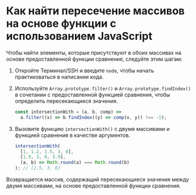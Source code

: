 # Как найти пересечение массивов на основе функции с использованием JavaScript

Чтобы найти элементы, которые присутствуют в обоих массивах на основе предоставленной функции сравнения, следуйте этим шагам:

1. Откройте Терминал/SSH и введите `node`, чтобы начать практиковаться в написании кода.

2. Используйте `Array.prototype.filter()` и `Array.prototype.findIndex()` в сочетании с предоставленной функцией сравнения, чтобы определить пересекающиеся значения.

   ```js
   const intersectionWith = (a, b, comp) =>
     a.filter((x) => b.findIndex((y) => comp(x, y)) !== -1);
   ```

3. Вызовите функцию `intersectionWith()` с двумя массивами и функцией сравнения в качестве аргументов.

   ```js
   intersectionWith(
     [1, 1.2, 1.5, 3, 0],
     [1.9, 3, 0, 3.9],
     (a, b) => Math.round(a) === Math.round(b)
   ); // [1.5, 3, 0]
   ```

Возвращается массив, содержащий пересекающиеся значения между двумя массивами, на основе предоставленной функции сравнения.
